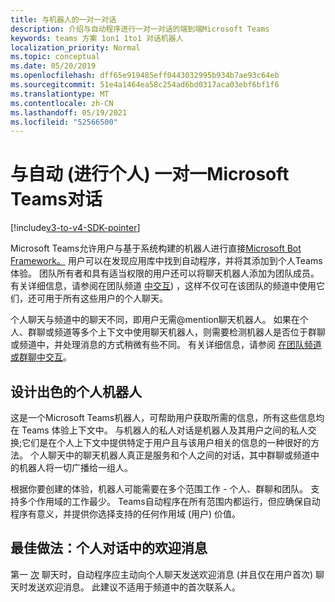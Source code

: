 ```yaml
---
title: 与机器人的一对一对话
description: 介绍与自动程序进行一对一对话的端到端Microsoft Teams
keywords: teams 方案 1on1 1to1 对话机器人
localization_priority: Normal
ms.topic: conceptual
ms.date: 05/20/2019
ms.openlocfilehash: dff65e919485eff0443032995b934b7ae93c64eb
ms.sourcegitcommit: 51e4a1464ea58c254ad6bd0317aca03ebf6bf1f6
ms.translationtype: MT
ms.contentlocale: zh-CN
ms.lasthandoff: 05/19/2021
ms.locfileid: "52566500"
---
```

# <a name="have-a-personal-one-on-one-conversation-with-a-microsoft-teams-bot"></a>与自动 (进行个人) 一对一Microsoft Teams对话

[!include[v3-to-v4-SDK-pointer](~/includes/v3-to-v4-pointer-bots.md)]

Microsoft Teams允许用户与基于系统构建的机器人进行直接[Microsoft Bot Framework。](/azure/bot-service/?view=azure-bot-service-3.0&preserve-view=true) 用户可以在发现应用库中找到自动程序，并将其添加到个人Teams体验。 团队所有者和具有适当权限的用户还可以将聊天机器人添加为团队成员。 有关详细信息，请参阅在团队频道 [中交互](~/resources/bot-v3/bot-conversations/bots-conv-channel.md)) ，这样不仅可在该团队的频道中使用它们，还可用于所有这些用户的个人聊天。

个人聊天与频道中的聊天不同，即用户无需@mention聊天机器人。 如果在个人、群聊或频道等多个上下文中使用聊天机器人，则需要检测机器人是否位于群聊或频道中，并处理消息的方式稍微有些不同。 有关详细信息，请参阅 [在团队频道或群聊中交互](~/resources/bot-v3/bot-conversations/bots-conv-proactive.md)。

## <a name="designing-a-great-personal-bot"></a>设计出色的个人机器人

这是一个Microsoft Teams机器人，可帮助用户获取所需的信息，所有这些信息均在 Teams 体验上下文中。 与机器人的私人对话是机器人及其用户之间的私人交换;它们是在个人上下文中提供特定于用户且与该用户相关的信息的一种很好的方法。 个人聊天中的聊天机器人真正是服务和个人之间的对话，其中群聊或频道中的机器人将一切广播给一组人。

根据你要创建的体验，机器人可能需要在多个范围工作 - 个人、群聊和团队。 支持多个作用域的工作最少。 Teams自动程序在所有范围内都运行，但应确保自动程序有意义，并提供你选择支持的任何作用域 (用户) 价值。

## <a name="best-practice-welcome-messages-in-personal-conversations"></a>最佳做法：个人对话中的欢迎消息

第一 [次](~/resources/bot-v3/bot-conversations/bots-conv-proactive.md) 聊天时，自动程序应主动向个人聊天发送欢迎消息 (并且仅在用户首次) 聊天时发送欢迎消息。 此建议不适用于频道中的首次联系人。
